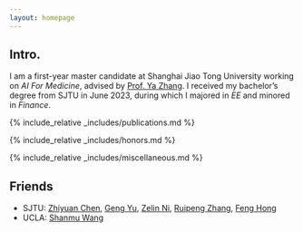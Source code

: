 ```yaml
---
layout: homepage
---
```


## Intro.
I am a first-year master candidate at Shanghai Jiao Tong University working on _AI For Medicine_, advised by [Prof. Ya Zhang](https://annzhanglion.github.io/). I received my bachelor’s degree from SJTU in June 2023, during which I majored in _EE_ and minored in _Finance_.

{% include_relative _includes/publications.md %}

{% include_relative _includes/honors.md %}

{% include_relative _includes/miscellaneous.md %}

## Friends

- SJTU: [Zhiyuan Chen](https://chenzhiyuan-stack1.github.io/), [Geng Yu](https://warriors-30.github.io/), [Zelin Ni](https://scholar.google.com/citations?user=u-LZalUAAAAJ&hl=zh-CN), [Ruipeng Zhang](https://frankzhangrp.github.io/), [Feng Hong](https://feng-hong.github.io/research/)
- UCLA: [Shanmu Wang](https://web.cs.ucla.edu/~shanmu/)

<script language="Javascript"> var date = new Date(document.lastModified); document.write("Last modified: " + date.toLocaleDateString()); </script>
